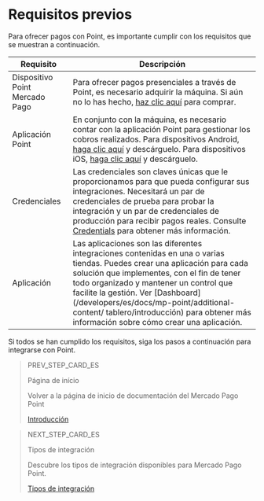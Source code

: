 # Requisitos previos

Para ofrecer pagos con Point, es importante cumplir con los requisitos que se muestran a continuación.

| Requisito | Descripción |
| --- | --- |
| Dispositivo Point Mercado Pago | Para ofrecer pagos presenciales a través de Point, es necesario adquirir la máquina. Si aún no lo has hecho, [haz clic aquí](https://www.mercadopago.com/point) para comprar. |
| Aplicación Point | En conjunto con la máquina, es necesario contar con la aplicación Point para gestionar los cobros realizados. Para dispositivos Android, [haga clic aquí](https://play.google.com/store/apps/details?id=com.mercadopago.wallet&hl=es_419) y descárguelo. Para dispositivos iOS, [haga clic aquí](https://apps.apple.com/ar/app/mercado-pago/id925436649) y descárguelo. |
| Credenciales | Las credenciales son claves únicas que le proporcionamos para que pueda configurar sus integraciones. Necesitará un par de credenciales de prueba para probar la integración y un par de credenciales de producción para recibir pagos reales. Consulte [Credentials](/developers/es/docs/mp-point/additional-content/credentials) para obtener más información. |
| Aplicación | Las aplicaciones son las diferentes integraciones contenidas en una o varias tiendas. Puedes crear una aplicación para cada solución que implementes, con el fin de tener todo organizado y mantener un control que facilite la gestión. Ver [Dashboard](/developers/es/docs/mp-point/additional-content/ tablero/introducción) para obtener más información sobre cómo crear una aplicación. |

Si todos se han cumplido los requisitos, siga los pasos a continuación para integrarse con Point.

> PREV_STEP_CARD_ES
>
> Página de início
>
> Volver a la página de inicio de documentación del Mercado Pago Point
>
> [Introducción](/developers/es/docs/mp-point/landing)


> NEXT_STEP_CARD_ES
>
> Tipos de integración
>
> Descubre los tipos de integración disponibles para Mercado Pago Point.
>
> [Tipos de integración](/developers/es/docs/mp-point/types-of-integration)

